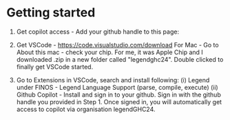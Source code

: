 # Getting started

1. Get copilot access - Add your github handle to this page:

2. Get VSCode - https://code.visualstudio.com/download
   For Mac - Go to About this mac - check your chip. For me, it was Apple Chip and I downloaded .zip in a new folder called "legendghc24". Double clicked to finally get VSCode started.
   
3. Go to Extensions in VSCode, search and install following:
      (i) Legend under FINOS - Legend Language Support (parse, compile, execute)
      (ii) Github Copilot - Install and sign in to your github. Sign in with the github handle you provided in Step 1. Once signed in, you will automatically get access to copilot via organisation legendGHC24.
